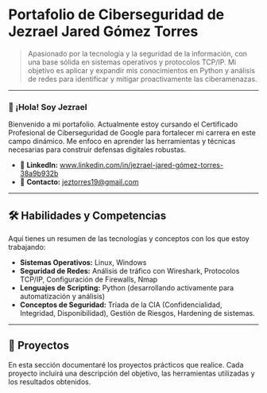 # Portafolio de Ciberseguridad de Jezrael Jared Gómez Torres

> Apasionado por la tecnología y la seguridad de la información, con una base sólida en sistemas operativos y protocolos TCP/IP. Mi objetivo es aplicar y expandir mis conocimientos en Python y análisis de redes para identificar y mitigar proactivamente las ciberamenazas.

---

### 👋 ¡Hola! Soy Jezrael

Bienvenido a mi portafolio. Actualmente estoy cursando el Certificado Profesional de Ciberseguridad de Google para fortalecer mi carrera en este campo dinámico. Me enfoco en aprender las herramientas y técnicas necesarias para construir defensas digitales robustas.

* 🔗 **LinkedIn:** www.linkedin.com/in/jezrael-jared-gómez-torres-38a9b932b
* 📧 **Contacto:** jeztorres19@gmail.com

---

## 🛠️ Habilidades y Competencias

Aquí tienes un resumen de las tecnologías y conceptos con los que estoy trabajando:

* **Sistemas Operativos:** Linux, Windows
* **Seguridad de Redes:** Análisis de tráfico con Wireshark, Protocolos TCP/IP, Configuración de Firewalls, Nmap
* **Lenguajes de Scripting:** Python (desarrollando activamente para automatización y análisis)
* **Conceptos de Seguridad:** Tríada de la CIA (Confidencialidad, Integridad, Disponibilidad), Gestión de Riesgos, Hardening de sistemas.

---

## 📂 Proyectos

En esta sección documentaré los proyectos prácticos que realice. Cada proyecto incluirá una descripción del objetivo, las herramientas utilizadas y los resultados obtenidos.
